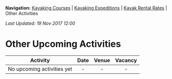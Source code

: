 **Navigation:** [Kayaking Courses](index) &#124; [Kayaking Expeditions](expedition) &#124; [Kayak Rental Rates](rental) &#124; Other Activities

_Last Updated: 19 Nov 2017 12:00_
# Other Upcoming Activities

Activity | Date | Venue | Vacancy
:---:|:---:|:---:|:---:
No upcoming activities yet|-|-|- 

